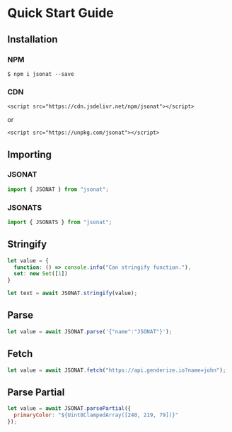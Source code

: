 # Quick Start Guide

## Installation

### NPM

`$ npm i jsonat --save`

### CDN

`<script src="https://cdn.jsdelivr.net/npm/jsonat"></script>`

or

`<script src="https://unpkg.com/jsonat"></script>`

## Importing

### JSONAT

```js
import { JSONAT } from "jsonat";
```

### JSONATS

```js
import { JSONATS } from "jsonat";
```

## Stringify

```js
let value = {
  function: () => console.info("Can stringify function."),
  set: new Set([1])
}

let text = await JSONAT.stringify(value);
```

## Parse

```js
let value = await JSONAT.parse('{"name":"JSONAT"}');
```

## Fetch

```js
let value = await JSONAT.fetch("https://api.genderize.io?name=john");
```

## Parse Partial

```js
let value = await JSONAT.parsePartial({
  primaryColor: "${Uint8ClampedArray([240, 219, 79])}"
});
```
